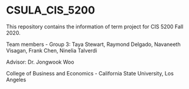 # CSULA_CIS_5200

This repository contains the information of term project for CIS 5200 Fall 2020.

Team members - Group 3: Taya Stewart, Raymond Delgado, Navaneeth Visagan, Frank Chen, Ninelia Talverdi

Advisor: Dr. Jongwook Woo

College of Business and Economics - California State University, Los Angeles
